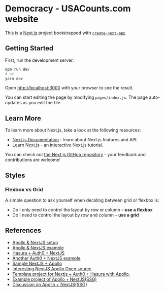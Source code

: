 # Democracy - USACounts.com website

This is a [Next.js](https://nextjs.org/) project bootstrapped with [`create-next-app`](https://github.com/vercel/next.js/tree/canary/packages/create-next-app).

## Getting Started

First, run the development server:

```bash
npm run dev
# or
yarn dev
```

Open [http://localhost:3000](http://localhost:3000) with your browser to see the result.

You can start editing the page by modifying `pages/index.js`. The page auto-updates as you edit the file.

## Learn More

To learn more about Next.js, take a look at the following resources:

- [Next.js Documentation](https://nextjs.org/docs) - learn about Next.js features and API.
- [Learn Next.js](https://nextjs.org/learn) - an interactive Next.js tutorial.

You can check out [the Next.js GitHub repository](https://github.com/vercel/next.js/) - your feedback and contributions are welcome!

## Styles

### Flexbox vs Grid

A simple question to ask yourself when deciding between grid or flexbox is:

- Do I only need to control the layout by row or column – **use a flexbox**
- Do I need to control the layout by row and column – **use a grid**

## References

- [Apollo & NextJS setup](https://hasura.io/learn/graphql/nextjs-fullstack-serverless/apollo-client/)
- [Apollo & NextJS example](https://github.com/kintohub/nextjs-apollo-example)
- [Hasura + Auth0 + NextJS](https://github.com/vgrafe/nextjs-auth0-hasura)
- [Another Auth0 + NextJS example](https://github.com/auth0/nextjs-auth0/tree/master/examples)
- [Sample NextJS + Apollo](https://github.com/hasura/graphql-engine/tree/master/community/sample-apps/nextjs-postgres-graphql)
- [Interesting NextJS Apollo Open source](https://github.com/adamsoffer/next-apollo)
- [Template project for Nextjs + Auth0 + Hasura with Apollo.](https://github.com/vgrafe/nextjs-auth0-hasura)
- [Example project of Apollo + NextJS(SSG)](https://github.com/vercel/next.js/tree/canary/examples/with-apollo)
- [Discussion on Apollo + NextJS(SSG)](https://github.com/vercel/next.js/discussions/11957#discussioncomment-7190)

